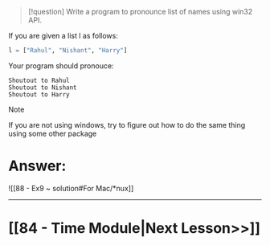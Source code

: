 >[!question]
>Write a program to pronounce list of names using win32 API. 

If you are given a list l as follows:
```python
l = ["Rahul", "Nishant", "Harry"]
```

Your program should pronouce:
```
Shoutout to Rahul
Shoutout to Nishant
Shoutout to Harry
```

>[!Note] 
>If you are not using windows, try to figure out how to do the same thing using some other package

# Answer:
![[88 - Ex9 ~ solution#For Mac/*nux]]


---
# [[84 - Time Module|Next Lesson>>]]
